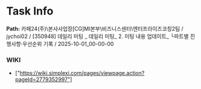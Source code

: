 # Task Info

**Path:** 카페24(주)\본사사업장\[CG]MI본부\비즈니스센터\엔터프라이즈코칭2팀 / jychoi02 / [350948] 데일리 미팅 _ 데일리 미팅_ 2. 미팅 내용 업데이트_ └파트별 진행사항·우선순위 기록 / 2025-10-01_00-00-00

### WIKI
- ["https://wiki.simplexi.com/pages/viewpage.action?pageId=2779352997"]

